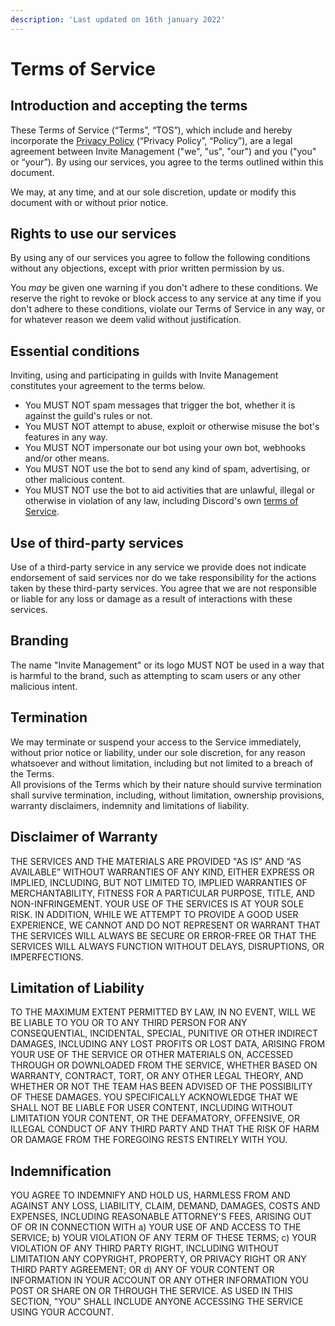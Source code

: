 ```yaml
---
description: 'Last updated on 16th january 2022'
---
```


# Terms of Service

## Introduction and accepting the terms

These Terms of Service (“Terms”, “TOS”), which include and hereby incorporate the [Privacy Policy](privacy-policy.md) (“Privacy Policy”, “Policy”), are a legal agreement between Invite Management ("we", "us", "our") and you ("you" or “your”). By using our services, you agree to the terms outlined within this document.

We may, at any time, and at our sole discretion, update or modify this document with or without prior notice.
## Rights to use our services

By using any of our services you agree to follow the following conditions without any objections, except with prior written permission by us.

You _may_ be given one warning if you don't adhere to these conditions. We reserve the right to revoke or block access to any service at any time if you don't adhere to these conditions, violate our Terms of Service in any way, or for whatever reason we deem valid without justification.

## Essential conditions  

Inviting, using and participating in guilds with Invite Management constitutes your agreement to the terms below.  

* You MUST NOT spam messages that trigger the bot, whether it is against the guild's rules or not.
* You MUST NOT attempt to abuse, exploit or otherwise misuse the bot's features in any way.
* You MUST NOT impersonate our bot using your own bot, webhooks and/or other means.
* You MUST NOT use the bot to send any kind of spam, advertising, or other malicious content.
* You MUST NOT use the bot to aid activities that are unlawful, illegal or otherwise in violation of any law, including Discord's own [terms of Service](https://discord.com/terms).

## Use of third-party services

Use of a third-party service in any service we provide does not indicate endorsement of said services nor do we take responsibility for the actions taken by these third-party services. You agree that we are not responsible or liable for any loss or damage as a result of interactions with these services.

## Branding

The name "Invite Management" or its logo MUST NOT be used in a way that is harmful to the brand, such as attempting to scam users or any other malicious intent.

## Termination

We may terminate or suspend your access to the Service immediately, without prior notice or liability, under our sole discretion, for any reason whatsoever and without limitation, including but not limited to a breach of the Terms.  
All provisions of the Terms which by their nature should survive termination shall survive termination, including, without limitation, ownership provisions, warranty disclaimers, indemnity and limitations of liability.

## Disclaimer of Warranty

THE SERVICES AND THE MATERIALS ARE PROVIDED "AS IS" AND “AS AVAILABLE” WITHOUT WARRANTIES OF ANY KIND, EITHER EXPRESS OR IMPLIED, INCLUDING, BUT NOT LIMITED TO, IMPLIED WARRANTIES OF MERCHANTABILITY, FITNESS FOR A PARTICULAR PURPOSE, TITLE, AND NON-INFRINGEMENT. YOUR USE OF THE SERVICES IS AT YOUR SOLE RISK. IN ADDITION, WHILE WE ATTEMPT TO PROVIDE A GOOD USER EXPERIENCE, WE CANNOT AND DO NOT REPRESENT OR WARRANT THAT THE SERVICES WILL ALWAYS BE SECURE OR ERROR-FREE OR THAT THE SERVICES WILL ALWAYS FUNCTION WITHOUT DELAYS, DISRUPTIONS, OR IMPERFECTIONS.

## Limitation of Liability

TO THE MAXIMUM EXTENT PERMITTED BY LAW, IN NO EVENT, WILL WE BE LIABLE TO YOU OR TO ANY THIRD PERSON FOR ANY CONSEQUENTIAL, INCIDENTAL, SPECIAL, PUNITIVE OR OTHER INDIRECT DAMAGES, INCLUDING ANY LOST PROFITS OR LOST DATA, ARISING FROM YOUR USE OF THE SERVICE OR OTHER MATERIALS ON, ACCESSED THROUGH OR DOWNLOADED FROM THE SERVICE, WHETHER BASED ON WARRANTY, CONTRACT, TORT, OR ANY OTHER LEGAL THEORY, AND WHETHER OR NOT THE TEAM HAS BEEN ADVISED OF THE POSSIBILITY OF THESE DAMAGES. YOU SPECIFICALLY ACKNOWLEDGE THAT WE SHALL NOT BE LIABLE FOR USER CONTENT, INCLUDING WITHOUT LIMITATION YOUR CONTENT, OR THE DEFAMATORY, OFFENSIVE, OR ILLEGAL CONDUCT OF ANY THIRD PARTY AND THAT THE RISK OF HARM OR DAMAGE FROM THE FOREGOING RESTS ENTIRELY WITH YOU.

## Indemnification

YOU AGREE TO INDEMNIFY AND HOLD US, HARMLESS FROM AND AGAINST ANY LOSS, LIABILITY, CLAIM, DEMAND, DAMAGES, COSTS AND EXPENSES, INCLUDING REASONABLE ATTORNEY'S FEES, ARISING OUT OF OR IN CONNECTION WITH a) YOUR USE OF AND ACCESS TO THE SERVICE; b) YOUR VIOLATION OF ANY TERM OF THESE TERMS; c) YOUR VIOLATION OF ANY THIRD PARTY RIGHT, INCLUDING WITHOUT LIMITATION ANY COPYRIGHT, PROPERTY, OR PRIVACY RIGHT OR ANY THIRD PARTY AGREEMENT; OR d) ANY OF YOUR CONTENT OR INFORMATION IN YOUR ACCOUNT OR ANY OTHER INFORMATION YOU POST OR SHARE ON OR THROUGH THE SERVICE. AS USED IN THIS SECTION, "YOU" SHALL INCLUDE ANYONE ACCESSING THE SERVICE USING YOUR ACCOUNT.